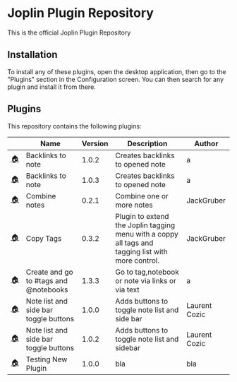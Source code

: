 # Joplin Plugin Repository

This is the official Joplin Plugin Repository

## Installation

To install any of these plugins, open the desktop application, then go to the "Plugins" section in the Configuration screen. You can then search for any plugin and install it from there.

## Plugins

This repository contains the following plugins:

<!-- PLUGIN_LIST -->
&nbsp; | Name | Version | Description | Author
--- | --- | --- | --- | ---
[🏠](https://discourse.joplinapp.org/t/insert-referencing-notes-backlinks-plugin/13632) | Backlinks to note | 1.0.2 | Creates backlinks to opened note | a  
[🏠](https://discourse.joplinapp.org/t/insert-referencing-notes-backlinks-plugin/13632) | Backlinks to note | 1.0.3 | Creates backlinks to opened note | a  
[🏠](https://github.com/JackGruber/joplin-plugin-combine-notes) | Combine notes | 0.2.1 | Combine one or more notes | JackGruber
[🏠](https://github.com/JackGruber/joplin-plugin-copytags) | Copy Tags | 0.3.2 | Plugin to extend the Joplin tagging menu with a coppy all tags and tagging list with more control. | JackGruber
[🏠](https://discourse.joplinapp.org/t/go-to-note-tag-or-notebook-via-highlighting-text-in-editor/12731) | Create and go to #tags and @notebooks | 1.3.3 | Go to tag,notebook or note via links or via text | a  
[🏠](https://github.com/laurent22/joplin/tree/dev/packages/plugins/ToggleSideBars) | Note list and side bar toggle buttons | 1.0.0 | Adds buttons to toggle note list and side bar | Laurent Cozic
[🏠](https://github.com/laurent22/joplin/tree/dev/packages/plugins/ToggleSidebars) | Note list and side bar toggle buttons | 1.0.2 | Adds buttons to toggle note list and sidebar | Laurent Cozic
[🏠](bla) | Testing New Plugin | 1.0.0 | bla | bla
<!-- PLUGIN_LIST -->
